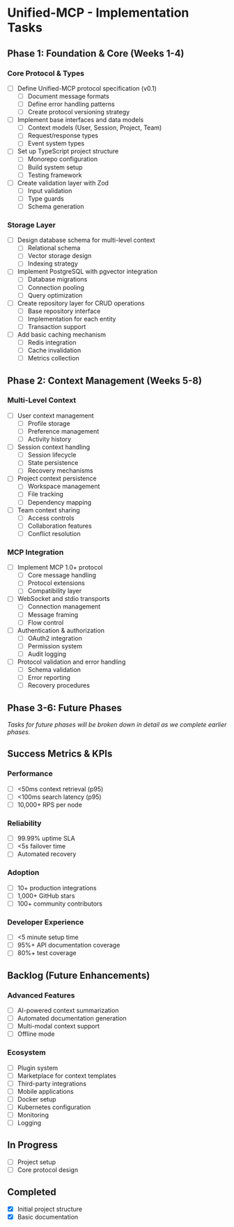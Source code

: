 # Unified-MCP - Implementation Tasks

## Phase 1: Foundation & Core (Weeks 1-4)
### Core Protocol & Types
- [ ] Define Unified-MCP protocol specification (v0.1)
  - [ ] Document message formats
  - [ ] Define error handling patterns
  - [ ] Create protocol versioning strategy
- [ ] Implement base interfaces and data models
  - [ ] Context models (User, Session, Project, Team)
  - [ ] Request/response types
  - [ ] Event system types
- [ ] Set up TypeScript project structure
  - [ ] Monorepo configuration
  - [ ] Build system setup
  - [ ] Testing framework
- [ ] Create validation layer with Zod
  - [ ] Input validation
  - [ ] Type guards
  - [ ] Schema generation

### Storage Layer
- [ ] Design database schema for multi-level context
  - [ ] Relational schema
  - [ ] Vector storage design
  - [ ] Indexing strategy
- [ ] Implement PostgreSQL with pgvector integration
  - [ ] Database migrations
  - [ ] Connection pooling
  - [ ] Query optimization
- [ ] Create repository layer for CRUD operations
  - [ ] Base repository interface
  - [ ] Implementation for each entity
  - [ ] Transaction support
- [ ] Add basic caching mechanism
  - [ ] Redis integration
  - [ ] Cache invalidation
  - [ ] Metrics collection

## Phase 2: Context Management (Weeks 5-8)
### Multi-Level Context
- [ ] User context management
  - [ ] Profile storage
  - [ ] Preference management
  - [ ] Activity history
- [ ] Session context handling
  - [ ] Session lifecycle
  - [ ] State persistence
  - [ ] Recovery mechanisms
- [ ] Project context persistence
  - [ ] Workspace management
  - [ ] File tracking
  - [ ] Dependency mapping
- [ ] Team context sharing
  - [ ] Access controls
  - [ ] Collaboration features
  - [ ] Conflict resolution

### MCP Integration
- [ ] Implement MCP 1.0+ protocol
  - [ ] Core message handling
  - [ ] Protocol extensions
  - [ ] Compatibility layer
- [ ] WebSocket and stdio transports
  - [ ] Connection management
  - [ ] Message framing
  - [ ] Flow control
- [ ] Authentication & authorization
  - [ ] OAuth2 integration
  - [ ] Permission system
  - [ ] Audit logging
- [ ] Protocol validation and error handling
  - [ ] Schema validation
  - [ ] Error reporting
  - [ ] Recovery procedures

## Phase 3-6: Future Phases
*Tasks for future phases will be broken down in detail as we complete earlier phases.*

## Success Metrics & KPIs
### Performance
- [ ] <50ms context retrieval (p95)
- [ ] <100ms search latency (p95)
- [ ] 10,000+ RPS per node

### Reliability
- [ ] 99.99% uptime SLA
- [ ] <5s failover time
- [ ] Automated recovery

### Adoption
- [ ] 10+ production integrations
- [ ] 1,000+ GitHub stars
- [ ] 100+ community contributors

### Developer Experience
- [ ] <5 minute setup time
- [ ] 95%+ API documentation coverage
- [ ] 80%+ test coverage

## Backlog (Future Enhancements)
### Advanced Features
- [ ] AI-powered context summarization
- [ ] Automated documentation generation
- [ ] Multi-modal context support
- [ ] Offline mode

### Ecosystem
- [ ] Plugin system
- [ ] Marketplace for context templates
- [ ] Third-party integrations
- [ ] Mobile applications
- [ ] Docker setup
- [ ] Kubernetes configuration
- [ ] Monitoring
- [ ] Logging

## In Progress
- [ ] Project setup
- [ ] Core protocol design

## Completed
- [x] Initial project structure
- [x] Basic documentation
